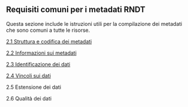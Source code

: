 ## Requisiti comuni per i metadati RNDT

Questa sezione include le istruzioni utili per la compilazione dei metadati che sono comuni a tutte le risorse.

[2.1 Struttura e codifica dei metadati](structure-and-encoding.md)

[2.2 Informazioni sui metadati](metadata.md)

[2.3 Identificazione dei dati](identification.md)

[2.4 Vincoli sui dati](constraints.md)

2.5 Estensione dei dati

2.6 Qualità dei dati
